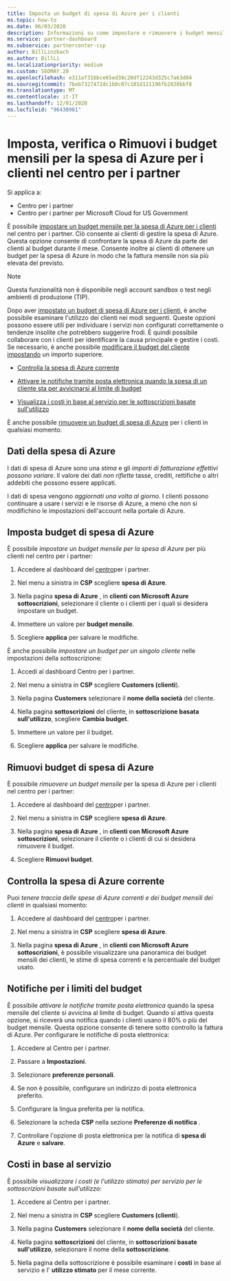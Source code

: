```yaml
---
title: Imposta un budget di spesa di Azure per i clienti
ms.topic: how-to
ms.date: 06/03/2020
description: Informazioni su come impostare o rimuovere i budget mensili per la spesa di Azure per i clienti e anche per visualizzare i dati di spesa di Azure e impostare le notifiche relative al budget.
ms.service: partner-dashboard
ms.subservice: partnercenter-csp
author: BillLinzbach
ms.author: BillLi
ms.localizationpriority: medium
ms.custom: SEOMAY.20
ms.openlocfilehash: e311af31bbce65ed38c20df12243d325c7a63d04
ms.sourcegitcommit: 7beb7327472dc1b0c07c101d121196fb2830bbf8
ms.translationtype: MT
ms.contentlocale: it-IT
ms.lasthandoff: 12/01/2020
ms.locfileid: "96438981"
---
```

# <a name="set-check-or-remove-monthly-azure-spending-budgets-for-customers-in-partner-center"></a>Imposta, verifica o Rimuovi i budget mensili per la spesa di Azure per i clienti nel centro per i partner

Si applica a:

- Centro per i partner
- Centro per i partner per Microsoft Cloud for US Government

È possibile [impostare un budget mensile per la spesa di Azure per i clienti](#set-azure-spending-budget) nel centro per i partner. Ciò consente ai clienti di gestire la spesa di Azure. Questa opzione consente di confrontare la spesa di Azure da parte dei clienti al budget durante il mese. Consente inoltre ai clienti di ottenere un budget per la spesa di Azure in modo che la fattura mensile non sia più elevata del previsto.

> [!NOTE]  
> Questa funzionalità non è disponibile negli account sandbox o test negli ambienti di produzione (TIP).

Dopo aver [impostato un budget di spesa di Azure per i clienti](#set-azure-spending-budget), è anche possibile esaminare l'utilizzo dei clienti nei modi seguenti. Queste opzioni possono essere utili per individuare i servizi non configurati correttamente o tendenze insolite che potrebbero suggerire frodi. È quindi possibile collaborare con i clienti per identificare la causa principale e gestire i costi. Se necessario, è anche possibile [modificare il budget del cliente impostando](#set-azure-spending-budget) un importo superiore.

- [Controlla la spesa di Azure corrente](#check-current-azure-spending)

- [Attivare le notifiche tramite posta elettronica quando la spesa di un cliente sta per avvicinarsi al limite di budget](#notifications-for-budget-limits)

- [Visualizza i costi in base al servizio per le sottoscrizioni basate sull'utilizzo](#itemized-costs-by-service)

È anche possibile [rimuovere un budget di spesa di Azure](#remove-azure-spending-budget) per i clienti in qualsiasi momento.

## <a name="azure-spending-data"></a>Dati della spesa di Azure

I dati di spesa di Azure sono una *stima* e gli *importi di fatturazione effettivi possono variare*. Il valore dei dati *non riflette* tasse, crediti, rettifiche o altri addebiti che possono essere applicati.

I dati di spesa vengono *aggiornati una volta al giorno*. I clienti possono continuare a usare i servizi e le risorse di Azure, a meno che non si modifichino le impostazioni dell'account nella portale di Azure.

## <a name="set-azure-spending-budget"></a>Imposta budget di spesa di Azure

È possibile *impostare un budget mensile per la spesa di Azure* per più clienti nel centro per i partner:

1. Accedere al dashboard del [centro](https://partner.microsoft.com/dashboard/)per i partner.

2. Nel menu a sinistra in **CSP** scegliere **spesa di Azure**.

3. Nella pagina **spesa di Azure** , in **clienti con Microsoft Azure sottoscrizioni**, selezionare il cliente o i clienti per i quali si desidera impostare un budget.

4. Immettere un valore per **budget mensile**.

5. Scegliere **applica** per salvare le modifiche.

È anche possibile *impostare un budget per un singolo cliente* nelle impostazioni della sottoscrizione:

1. Accedi al dashboard Centro per i partner.

2. Nel menu a sinistra in **CSP** scegliere **Customers (clienti**).

3. Nella pagina **Customers** selezionare il **nome della società** del cliente.

4. Nella pagina **sottoscrizioni** del cliente, in **sottoscrizione basata sull'utilizzo**, scegliere **Cambia budget**.

5. Immettere un valore per il budget.

6. Scegliere **applica** per salvare le modifiche.

## <a name="remove-azure-spending-budget"></a>Rimuovi budget di spesa di Azure

È possibile *rimuovere un budget mensile* per la spesa di Azure per i clienti nel centro per i partner:

1. Accedere al dashboard del [centro](https://partner.microsoft.com/dashboard/)per i partner.

2. Nel menu a sinistra in **CSP** scegliere **spesa di Azure**.

3. Nella pagina **spesa di Azure** , in **clienti con Microsoft Azure sottoscrizioni**, selezionare il cliente o i clienti di cui si desidera rimuovere il budget.

4. Scegliere **Rimuovi budget**.

## <a name="check-current-azure-spending"></a>Controlla la spesa di Azure corrente

Puoi *tenere traccia delle spese di Azure correnti e dei budget mensili dei clienti* in qualsiasi momento:

1. Accedere al dashboard del [centro](https://partner.microsoft.com/dashboard/)per i partner.

2. Nel menu a sinistra in **CSP** scegliere **spesa di Azure**.

3. Nella pagina **spesa di Azure** , in **clienti con Microsoft Azure sottoscrizioni**, è possibile visualizzare una panoramica dei budget mensili dei clienti, le stime di spesa correnti e la percentuale del budget usato.

## <a name="notifications-for-budget-limits"></a>Notifiche per i limiti del budget

È possibile *attivare le notifiche tramite posta elettronica* quando la spesa mensile del cliente si avvicina al limite di budget. Quando si attiva questa opzione, si riceverà una notifica quando i clienti usano il 80% o più del budget mensile. Questa opzione consente di tenere sotto controllo la fattura di Azure. Per configurare le notifiche di posta elettronica:

1. Accedere al Centro per i partner.

2. Passare a **Impostazioni**.

3. Selezionare **preferenze personali**.

4. Se non è possibile, configurare un indirizzo di posta elettronica preferito.

5. Configurare la lingua preferita per la notifica.

6. Selezionare la scheda **CSP** nella sezione **Preferenze di notifica** .

7. Controllare l'opzione di posta elettronica per la notifica di **spesa di Azure** e **salvare**.


## <a name="itemized-costs-by-service"></a>Costi in base al servizio

È possibile *visualizzare i costi (e l'utilizzo stimato) per servizio per le sottoscrizioni basate sull'utilizzo*:

1. Accedere al Centro per i partner.

2. Nel menu a sinistra in **CSP** scegliere **Customers (clienti**).

3. Nella pagina **Customers** selezionare il **nome della società** del cliente.

4. Nella pagina **sottoscrizioni** del cliente, in **sottoscrizioni basate sull'utilizzo**, selezionare il nome della **sottoscrizione**.

5. Nella pagina della sottoscrizione è possibile esaminare i **costi** in base al servizio e l' **utilizzo stimato** per il mese corrente.
